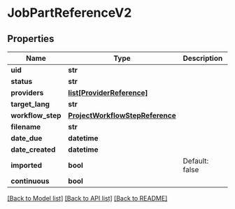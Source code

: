 # JobPartReferenceV2

## Properties
Name | Type | Description | Notes
------------ | ------------- | ------------- | -------------
**uid** | **str** |  | [optional] 
**status** | **str** |  | [optional] 
**providers** | [**list[ProviderReference]**](ProviderReference.md) |  | [optional] 
**target_lang** | **str** |  | [optional] 
**workflow_step** | [**ProjectWorkflowStepReference**](ProjectWorkflowStepReference.md) |  | [optional] 
**filename** | **str** |  | [optional] 
**date_due** | **datetime** |  | [optional] 
**date_created** | **datetime** |  | [optional] 
**imported** | **bool** | Default: false | [optional] 
**continuous** | **bool** |  | [optional] 

[[Back to Model list]](../README.md#documentation-for-models) [[Back to API list]](../README.md#documentation-for-api-endpoints) [[Back to README]](../README.md)


